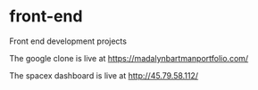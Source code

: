 # front-end
Front end development projects

The google clone is live at https://madalynbartmanportfolio.com/

The spacex dashboard is live at http://45.79.58.112/
